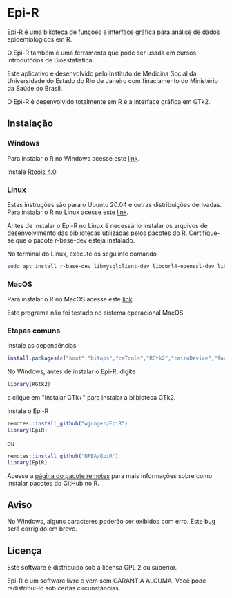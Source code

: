 # Epi-R
Epi-R é uma bilioteca de funções e interface gráfica para análise de dados epidemiologicos em R.

O Epi-R também é uma ferramenta que pode ser usada em cursos introdutórios de Bioestatística.

Este aplicativo é desenvolvido pelo Instituto de Medicina Social da Universidade do Estado do Rio de Janeiro com finaciamento do Ministério da Saúde do Brasil.

O Epi-R é desenvolvido totalmente em R e a interface gráfica em GTk2.


## Instalação


### Windows

Para instalar o R no Windows acesse este [link](https://cloud.r-project.org/bin/windows/).

Instale [Rtools 4.0](https://cran.r-project.org/bin/windows/Rtools/).


### Linux

Estas instruções são para o Ubuntu 20.04 e outras distribuições derivadas.
Para instalar o R no Linux acesse este [link](https://cloud.r-project.org/bin/linux/).

Antes de instalar o Epi-R no Linux é necessário instalar os arquivos de desenvolvimento das bibliotecas utilizadas pelos pacotes do R. Certifique-se que o pacote r-base-dev esteja instalado.

No terminal do Linux, execute os seguiinte comando
```sh
sudo apt install r-base-dev libmysqlclient-dev libcurl4-openssl-dev libxml2-dev unixodbc-dev libcairo2-dev libxt-dev libgtk2.0-dev

```

### MacOS
Para instalar o R no MacOS acesse este [link](https://cloud.r-project.org/bin/macosx/).

Este programa não foi testado no sistema operacional MacOS.


### Etapas comuns

Instale as dependências

```r
install.packages(c("boot","bitops","caTools","RGtk2","cairoDevice","foreign","lattice","DBI","RODBC","RSQLite","zoo","lmtest","akima","gam","gtools","gdata","gplots","remotes"), dep=TRUE)
```
No Windows, antes de instalar o Epi-R, digite
```r
library(RGtk2)
```
e clique em "Instalar GTk+" para instalar a bilbioteca GTk2.

Instale o Epi-R

```r
remotes::install_github("wjunger/EpiR")
library(EpiR)
```

ou

```r
remotes::install_github("NPEA/EpiR")
library(EpiR)
```

Acesse a [página do pacote remotes](https://github.com/r-lib/remotes) para mais informações sobre como instalar pacotes do GitHub no R.

## Aviso

No Windows, alguns caracteres poderão ser exibidos com erro. Este bug será corrigido em breve.


## Licença
Este software é distribuído sob a licensa GPL 2 ou superior.

Epi-R é um software livre e vem sem GARANTIA ALGUMA.
Você pode redistribuí-lo sob certas circunstâncias.
